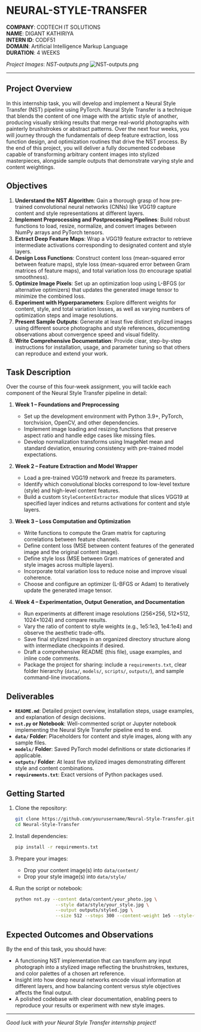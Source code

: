 # NEURAL-STYLE-TRANSFER

**COMPANY**: CODTECH IT SOLUTIONS  
**NAME**: DIGANT KATHIRIYA  
**INTERN ID**: CODF51  
**DOMAIN**: Artificial Intelligence Markup Language  
**DURATION**: 4 WEEKS

*Project Images*:
*NST-outputs.png*
![NST-outputs.png](https://github.com/digantk31/NEURAL-STYLE-TRANSFER/blob/main/project%20images/NST-outputs.png)

---

## Project Overview

In this internship task, you will develop and implement a Neural Style Transfer (NST) pipeline using PyTorch. Neural Style Transfer is a technique that blends the content of one image with the artistic style of another, producing visually striking results that merge real-world photographs with painterly brushstrokes or abstract patterns. Over the next four weeks, you will journey through the fundamentals of deep feature extraction, loss function design, and optimization routines that drive the NST process. By the end of this project, you will deliver a fully documented codebase capable of transforming arbitrary content images into stylized masterpieces, alongside sample outputs that demonstrate varying style and content weightings.

## Objectives

1. **Understand the NST Algorithm**: Gain a thorough grasp of how pre-trained convolutional neural networks (CNNs) like VGG19 capture content and style representations at different layers.
2. **Implement Preprocessing and Postprocessing Pipelines**: Build robust functions to load, resize, normalize, and convert images between NumPy arrays and PyTorch tensors.
3. **Extract Deep Feature Maps**: Wrap a VGG19 feature extractor to retrieve intermediate activations corresponding to designated content and style layers.
4. **Design Loss Functions**: Construct content loss (mean-squared error between feature maps), style loss (mean-squared error between Gram matrices of feature maps), and total variation loss (to encourage spatial smoothness).
5. **Optimize Image Pixels**: Set up an optimization loop using L-BFGS (or alternative optimizers) that updates the generated image tensor to minimize the combined loss.
6. **Experiment with Hyperparameters**: Explore different weights for content, style, and total variation losses, as well as varying numbers of optimization steps and image resolutions.
7. **Present Sample Outputs**: Generate at least five distinct stylized images using different source photographs and style references, documenting observations about convergence speed and visual fidelity.
8. **Write Comprehensive Documentation**: Provide clear, step-by-step instructions for installation, usage, and parameter tuning so that others can reproduce and extend your work.

## Task Description

Over the course of this four‑week assignment, you will tackle each component of the Neural Style Transfer pipeline in detail:

1. **Week 1 – Foundations and Preprocessing**

   * Set up the development environment with Python 3.9+, PyTorch, torchvision, OpenCV, and other dependencies.
   * Implement image loading and resizing functions that preserve aspect ratio and handle edge cases like missing files.
   * Develop normalization transforms using ImageNet mean and standard deviation, ensuring consistency with pre-trained model expectations.

2. **Week 2 – Feature Extraction and Model Wrapper**

   * Load a pre-trained VGG19 network and freeze its parameters.
   * Identify which convolutional blocks correspond to low-level texture (style) and high-level content features.
   * Build a custom `StyleContentExtractor` module that slices VGG19 at specified layer indices and returns activations for content and style layers.

3. **Week 3 – Loss Computation and Optimization**

   * Write functions to compute the Gram matrix for capturing correlations between feature channels.
   * Define content loss (MSE between content features of the generated image and the original content image).
   * Define style loss (MSE between Gram matrices of generated and style images across multiple layers).
   * Incorporate total variation loss to reduce noise and improve visual coherence.
   * Choose and configure an optimizer (L-BFGS or Adam) to iteratively update the generated image tensor.

4. **Week 4 – Experimentation, Output Generation, and Documentation**

   * Run experiments at different image resolutions (256×256, 512×512, 1024×1024) and compare results.
   * Vary the ratio of content to style weights (e.g., 1e5:1e3, 1e4:1e4) and observe the aesthetic trade-offs.
   * Save final stylized images in an organized directory structure along with intermediate checkpoints if desired.
   * Draft a comprehensive README (this file), usage examples, and inline code comments.
   * Package the project for sharing: include a `requirements.txt`, clear folder hierarchy (`data/`, `models/`, `scripts/`, `outputs/`), and sample command-line invocations.

## Deliverables

* **`README.md`**: Detailed project overview, installation steps, usage examples, and explanation of design decisions.
* **`nst.py` or Notebook**: Well-commented script or Jupyter notebook implementing the Neural Style Transfer pipeline end to end.
* **`data/` Folder**: Placeholders for content and style images, along with any sample files.
* **`models/` Folder**: Saved PyTorch model definitions or state dictionaries if applicable.
* **`outputs/` Folder**: At least five stylized images demonstrating different style and content combinations.
* **`requirements.txt`**: Exact versions of Python packages used.

## Getting Started

1. Clone the repository:

   ```bash
   git clone https://github.com/yourusername/Neural-Style-Transfer.git
   cd Neural-Style-Transfer
   ```
2. Install dependencies:

   ```bash
   pip install -r requirements.txt
   ```
3. Prepare your images:

   * Drop your content image(s) into `data/content/`
   * Drop your style image(s) into `data/style/`
4. Run the script or notebook:

   ```bash
   python nst.py --content data/content/your_photo.jpg \
                  --style data/style/your_style.jpg \
                  --output outputs/styled.jpg \
                  --size 512 --steps 300 --content-weight 1e5 --style-weight 1e4
   ```

## Expected Outcomes and Observations

By the end of this task, you should have:

* A functioning NST implementation that can transform any input photograph into a stylized image reflecting the brushstrokes, textures, and color palettes of a chosen art reference.
* Insight into how deep neural networks encode visual information at different layers, and how balancing content versus style objectives affects the final output.
* A polished codebase with clear documentation, enabling peers to reproduce your results or experiment with new style images.

---

*Good luck with your Neural Style Transfer internship project!*
